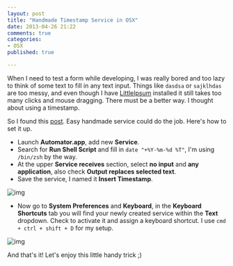 ```yaml
---
layout: post
title: "Handmade Timestamp Service in OSX"
date: 2013-04-26 21:22
comments: true
categories:
- OSX
published: true

---
```


When I need to test a form while developing, I was really bored and too lazy to think of some text to fill in any text input. Things like `dasdsa` or `sajklhdas` are too messy, and even though I have [LittleIpsum](http://littleipsum.com/) installed it still takes too many clicks and mouse dragging. There must be a better way. I thought about using a timestamp.

So I found this [post](http://superuser.com/questions/227213/what-is-the-easiest-way-to-get-a-yyyy-mm-dd-hhmmss-timestamp-hotkey-on-the-mac). Easy handmade service could do the job. Here's how to set it up.

- Launch **Automator.app**, add new **Service**.
- Search for **Run Shell Script** and fill in `date "+%Y-%m-%d %T"`, I'm using `/bin/zsh` by the way.
- At the upper **Service receives** section, select **no input** and **any application**, also check **Output replaces selected text**.
- Save the service, I named it **Insert Timestamp**.

![img](http://dl.dropboxusercontent.com/s/hg6p2dywe1ck1s5/2556-04-26_at_9.14.04_PM.png)

- Now go to **System Preferences** and **Keyboard**, in the **Keyboard Shortcuts** tab you will find your newly created service within the **Text** dropdown. Check to activate it and assign a keyboard shortcut. I use `cmd + ctrl + shift + D` for my setup.

![img](http://dl.dropboxusercontent.com/s/6khzilblhj473id/2556-04-26_at_9.19.55_PM.png)

And that's it! Let's enjoy this little handy trick ;)